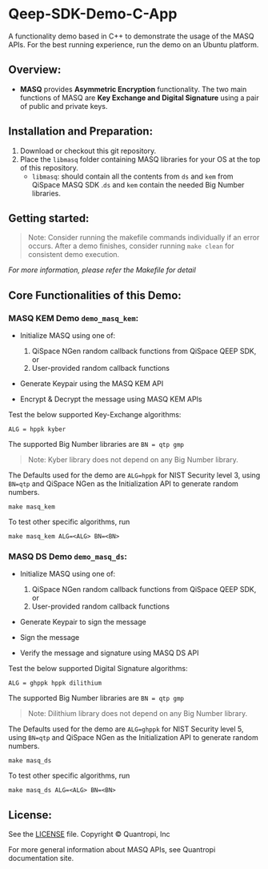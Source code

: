 # Qeep-SDK-Demo-C-App

A functionality demo based in C++ to demonstrate the usage of the MASQ APIs. For the best running experience, run the demo on an Ubuntu platform.

## **Overview:**
- **MASQ** provides **Asymmetric Encryption** functionality. The two main functions of MASQ are **Key Exchange and Digital Signature** using a pair of public and private keys.

## **Installation and Preparation:**
1. Download or checkout this git repository.
2. Place the `libmasq` folder containing MASQ libraries for your OS at the top of this repository.
    - `libmasq`: should contain all the contents from `ds` and `kem` from QiSpace MASQ SDK .`ds` and `kem` contain the needed Big Number libraries.
  

## **Getting started:**

> Note: Consider running the makefile commands individually if an error occurs. After a demo finishes, consider running `make clean` for consistent demo execution. 

*For more information, please refer the Makefile for detail*

## **Core Functionalities of this Demo:**
### MASQ KEM Demo `demo_masq_kem`:
- Initialize MASQ using one of:

  1) QiSpace NGen random callback functions from QiSpace QEEP SDK, or
  2) User-provided random callback functions

- Generate Keypair using the MASQ KEM API
- Encrypt & Decrypt the message using MASQ KEM APIs

Test the below supported Key-Exchange algorithms:

`ALG = hppk kyber`

The supported Big Number libraries are `BN = qtp gmp`

> Note: Kyber library does not depend on any Big Number library. 

The Defaults used for the demo are `ALG=hppk` for NIST Security level 3, using `BN=qtp` and QiSpace NGen as the Initialization API to generate random numbers.

```
make masq_kem
```

To test other specific algorithms, run
```
make masq_kem ALG=<ALG> BN=<BN>
```

### MASQ DS Demo `demo_masq_ds`:
- Initialize MASQ using one of:

  1) QiSpace NGen random callback functions from QiSpace QEEP SDK, or 
  2) User-provided random callback functions

- Generate Keypair to sign the message
- Sign the message
- Verify the message and signature using MASQ DS API

Test the below supported Digital Signature algorithms:

`ALG = ghppk hppk dilithium`

The supported Big Number libraries are `BN = qtp gmp`

> Note: Dilithium library does not depend on any Big Number library.

The Defaults used for the demo are `ALG=ghppk` for NIST Security level 5, using `BN=qtp` and QiSpace NGen as the Initialization API to generate random numbers.

```
make masq_ds
```

To test other specific algorithms, run
```
make masq_ds ALG=<ALG> BN=<BN>
```

## **License:** 
See the [LICENSE](LICENSE) file. Copyright © Quantropi, Inc 
 
For more general information about MASQ APIs, see Quantropi documentation site.
